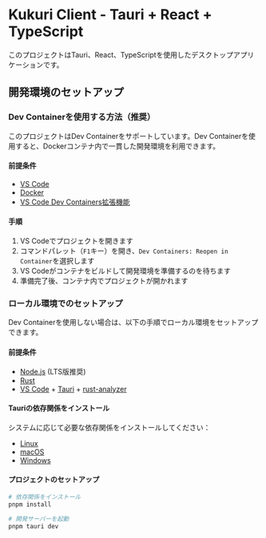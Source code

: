 # Kukuri Client - Tauri + React + TypeScript

このプロジェクトはTauri、React、TypeScriptを使用したデスクトップアプリケーションです。

## 開発環境のセットアップ

### Dev Containerを使用する方法（推奨）

このプロジェクトはDev Containerをサポートしています。Dev Containerを使用すると、Dockerコンテナ内で一貫した開発環境を利用できます。

#### 前提条件

- [VS Code](https://code.visualstudio.com/)
- [Docker](https://www.docker.com/products/docker-desktop/)
- [VS Code Dev Containers拡張機能](https://marketplace.visualstudio.com/items?itemName=ms-vscode-remote.remote-containers)

#### 手順

1. VS Codeでプロジェクトを開きます
2. コマンドパレット（`F1`キー）を開き、`Dev Containers: Reopen in Container`を選択します
3. VS Codeがコンテナをビルドして開発環境を準備するのを待ちます
4. 準備完了後、コンテナ内でプロジェクトが開かれます

### ローカル環境でのセットアップ

Dev Containerを使用しない場合は、以下の手順でローカル環境をセットアップできます。

#### 前提条件

- [Node.js](https://nodejs.org/) (LTS版推奨)
- [Rust](https://www.rust-lang.org/tools/install)
- [VS Code](https://code.visualstudio.com/) + [Tauri](https://marketplace.visualstudio.com/items?itemName=tauri-apps.tauri-vscode) + [rust-analyzer](https://marketplace.visualstudio.com/items?itemName=rust-lang.rust-analyzer)

#### Tauriの依存関係をインストール

システムに応じて必要な依存関係をインストールしてください：

- [Linux](https://tauri.app/v1/guides/getting-started/prerequisites#setting-up-linux)
- [macOS](https://tauri.app/v1/guides/getting-started/prerequisites#setting-up-macos)
- [Windows](https://tauri.app/v1/guides/getting-started/prerequisites#setting-up-windows)

#### プロジェクトのセットアップ

```bash
# 依存関係をインストール
pnpm install

# 開発サーバーを起動
pnpm tauri dev
```
